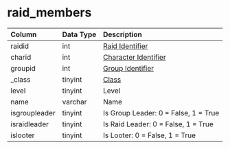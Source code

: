 # raid\_members

| Column | Data Type | Description |
| :--- | :--- | :--- |
| raidid | int | [Raid Identifier](raid_details.md) |
| charid | int | [Character Identifier](../../../schema/categories/characters/character_data.md) |
| groupid | int | [Group Identifier](../../../schema/categories/groups/group_id.md) |
| \_class | tinyint | [Class](../../../../categories/player/class-list) |
| level | tinyint | Level |
| name | varchar | Name |
| isgroupleader | tinyint | Is Group Leader: 0 = False, 1 = True |
| israidleader | tinyint | Is Raid Leader: 0 = False, 1 = True |
| islooter | tinyint | Is Looter: 0 = False, 1 = True |

